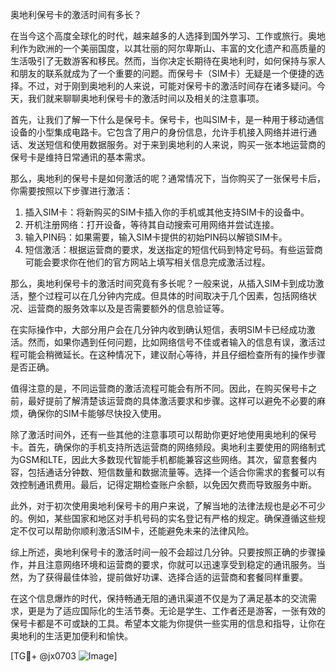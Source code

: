 奥地利保号卡的激活时间有多长？

在当今这个高度全球化的时代，越来越多的人选择到国外学习、工作或旅行。奥地利作为欧洲的一个美丽国度，以其壮丽的阿尔卑斯山、丰富的文化遗产和高质量的生活吸引了无数游客和移民。然而，当你决定长期待在奥地利时，如何保持与家人和朋友的联系就成为了一个重要的问题。而保号卡（SIM卡）无疑是一个便捷的选择。不过，对于刚到奥地利的人来说，可能对保号卡的激活时间存在诸多疑问。今天，我们就来聊聊奥地利保号卡的激活时间以及相关的注意事项。

首先，让我们了解一下什么是保号卡。保号卡，也叫SIM卡，是一种用于移动通信设备的小型集成电路卡。它包含了用户的身份信息，允许手机接入网络并进行通话、发送短信和使用数据服务。对于来到奥地利的人来说，购买一张本地运营商的保号卡是维持日常通讯的基本需求。

那么，奥地利的保号卡是如何激活的呢？通常情况下，当你购买了一张保号卡后，你需要按照以下步骤进行激活：

1. 插入SIM卡：将新购买的SIM卡插入你的手机或其他支持SIM卡的设备中。
2. 开机注册网络：打开设备，等待其自动搜索可用网络并尝试连接。
3. 输入PIN码：如果需要，输入SIM卡提供的初始PIN码以解锁SIM卡。
4. 短信激活：根据运营商的要求，发送指定的短信代码到特定号码。有些运营商可能会要求你在他们的官方网站上填写相关信息完成激活过程。

那么，奥地利保号卡的激活时间究竟有多长呢？一般来说，从插入SIM卡到成功激活，整个过程可以在几分钟内完成。但具体的时间取决于几个因素，包括网络状况、运营商的服务效率以及是否需要额外的信息验证等。

在实际操作中，大部分用户会在几分钟内收到确认短信，表明SIM卡已经成功激活。然而，如果你遇到任何问题，比如网络信号不佳或者输入的信息有误，激活过程可能会稍微延长。在这种情况下，建议耐心等待，并且仔细检查所有的操作步骤是否正确。

值得注意的是，不同运营商的激活流程可能会有所不同。因此，在购买保号卡之前，最好提前了解清楚该运营商的具体激活要求和步骤。这样可以避免不必要的麻烦，确保你的SIM卡能够尽快投入使用。

除了激活时间外，还有一些其他的注意事项可以帮助你更好地使用奥地利的保号卡。首先，确保你的手机支持所选运营商的网络频段。奥地利主要使用的网络制式为GSM和LTE，因此大多数现代智能手机都能兼容这些网络。其次，留意套餐内容，包括通话分钟数、短信数量和数据流量等。选择一个适合你需求的套餐可以有效控制通讯费用。最后，记得定期检查账户余额，以免因欠费而导致服务中断。

此外，对于初次使用奥地利保号卡的用户来说，了解当地的法律法规也是必不可少的。例如，某些国家和地区对手机号码的实名登记有严格的规定。确保遵循这些规定不仅可以帮助你顺利激活SIM卡，还能避免未来的法律风险。

综上所述，奥地利保号卡的激活时间一般不会超过几分钟。只要按照正确的步骤操作，并且注意网络环境和运营商的要求，你就可以迅速享受到稳定的通讯服务。当然，为了获得最佳体验，提前做好功课、选择合适的运营商和套餐同样重要。

在这个信息爆炸的时代，保持畅通无阻的通讯渠道不仅是为了满足基本的交流需求，更是为了适应国际化的生活节奏。无论是学生、工作者还是游客，一张有效的保号卡都是不可或缺的工具。希望本文能为你提供一些实用的信息和指导，让你在奥地利的生活更加便利和愉快。

[TG💪+ @jx0703 ![Image](https://github.com/user-attachments/assets/dbca1d08-cadb-493c-b0ec-ad6f7a83f270)]
